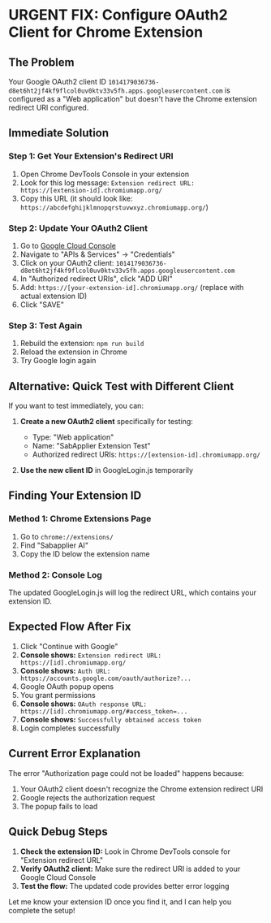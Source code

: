 # URGENT FIX: Configure OAuth2 Client for Chrome Extension

## The Problem
Your Google OAuth2 client ID `1014179036736-d8et6ht2jf4kf9flcol0uv0ktv33v5fh.apps.googleusercontent.com` is configured as a "Web application" but doesn't have the Chrome extension redirect URI configured.

## Immediate Solution

### Step 1: Get Your Extension's Redirect URI
1. Open Chrome DevTools Console in your extension
2. Look for this log message: `Extension redirect URL: https://[extension-id].chromiumapp.org/`
3. Copy this URL (it should look like: `https://abcdefghijklmnopqrstuvwxyz.chromiumapp.org/`)

### Step 2: Update Your OAuth2 Client
1. Go to [Google Cloud Console](https://console.cloud.google.com/)
2. Navigate to "APIs & Services" → "Credentials"
3. Click on your OAuth2 client: `1014179036736-d8et6ht2jf4kf9flcol0uv0ktv33v5fh.apps.googleusercontent.com`
4. In "Authorized redirect URIs", click "ADD URI"
5. Add: `https://[your-extension-id].chromiumapp.org/` (replace with actual extension ID)
6. Click "SAVE"

### Step 3: Test Again
1. Rebuild the extension: `npm run build`
2. Reload the extension in Chrome
3. Try Google login again

## Alternative: Quick Test with Different Client

If you want to test immediately, you can:

1. **Create a new OAuth2 client** specifically for testing:
   - Type: "Web application"
   - Name: "SabApplier Extension Test"
   - Authorized redirect URIs: `https://[extension-id].chromiumapp.org/`

2. **Use the new client ID** in GoogleLogin.js temporarily

## Finding Your Extension ID

### Method 1: Chrome Extensions Page
1. Go to `chrome://extensions/`
2. Find "Sabapplier AI"
3. Copy the ID below the extension name

### Method 2: Console Log
The updated GoogleLogin.js will log the redirect URL, which contains your extension ID.

## Expected Flow After Fix

1. Click "Continue with Google"
2. **Console shows:** `Extension redirect URL: https://[id].chromiumapp.org/`
3. **Console shows:** `Auth URL: https://accounts.google.com/oauth/authorize?...`
4. Google OAuth popup opens
5. You grant permissions
6. **Console shows:** `OAuth response URL: https://[id].chromiumapp.org/#access_token=...`
7. **Console shows:** `Successfully obtained access token`
8. Login completes successfully

## Current Error Explanation

The error "Authorization page could not be loaded" happens because:
1. Your OAuth2 client doesn't recognize the Chrome extension redirect URI
2. Google rejects the authorization request
3. The popup fails to load

## Quick Debug Steps

1. **Check the extension ID:** Look in Chrome DevTools console for "Extension redirect URL"
2. **Verify OAuth2 client:** Make sure the redirect URI is added to your Google Cloud Console
3. **Test the flow:** The updated code provides better error logging

Let me know your extension ID once you find it, and I can help you complete the setup!
